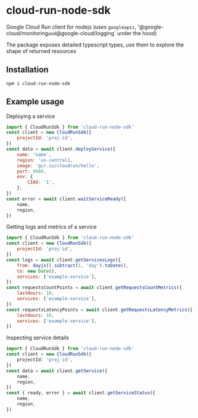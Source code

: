 # cloud-run-node-sdk

Google Cloud Run client for nodejs (uses `googleapis`, '@google-cloud/monitoring`and`@google-cloud/logging` under the hood)

The package exposes detailed typescript types, use them to explore the shape of returned resources

## Installation

```
npm i cloud-run-node-sdk
```

## Example usage

Deploying a service

```js
import { CloudRunSdk } from 'cloud-run-node-sdk'
const client = new CloudRunSdk({
    projectId: 'proj-id',
})
const data = await client.deployService({
    name: 'name',
    region: 'us-central1,
    image: 'gcr.io/cloudrun/hello',
    port: 8080,
    env: {
        CIAO: '1',
    },
})
const error = await client.waitServiceReady({
    name,
    region,
})
```

Getting logs and metrics of a service

```js
import { CloudRunSdk } from 'cloud-run-node-sdk'
const client = new CloudRunSdk({
    projectId: 'proj-id',
})
const logs = await client.getServicesLogs({
    from: dayjs().subtract(1, 'day').toDate(),
    to: new Date(),
    services: ['example-service'],
})
const requestsCountPoints = await client.getRequestsCountMetrics({
    lastHours: 10,
    services: ['example-service'],
})
const requestsLatencyPoints = await client.getRequestsLatencyMetrics({
    lastHours: 10,
    services: ['example-service'],
})
```

Inspecting service details

```ts
import { CloudRunSdk } from 'cloud-run-node-sdk'
const client = new CloudRunSdk({
    projectId: 'proj-id',
})
const data = await client.getService({
    name,
    region,
})
const { ready, error } = await client.getServiceStatus({
    name,
    region,
})
```
